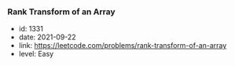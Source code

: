 ### Rank Transform of an Array

* id: 1331
* date: 2021-09-22
* link: https://leetcode.com/problems/rank-transform-of-an-array
* level: Easy
